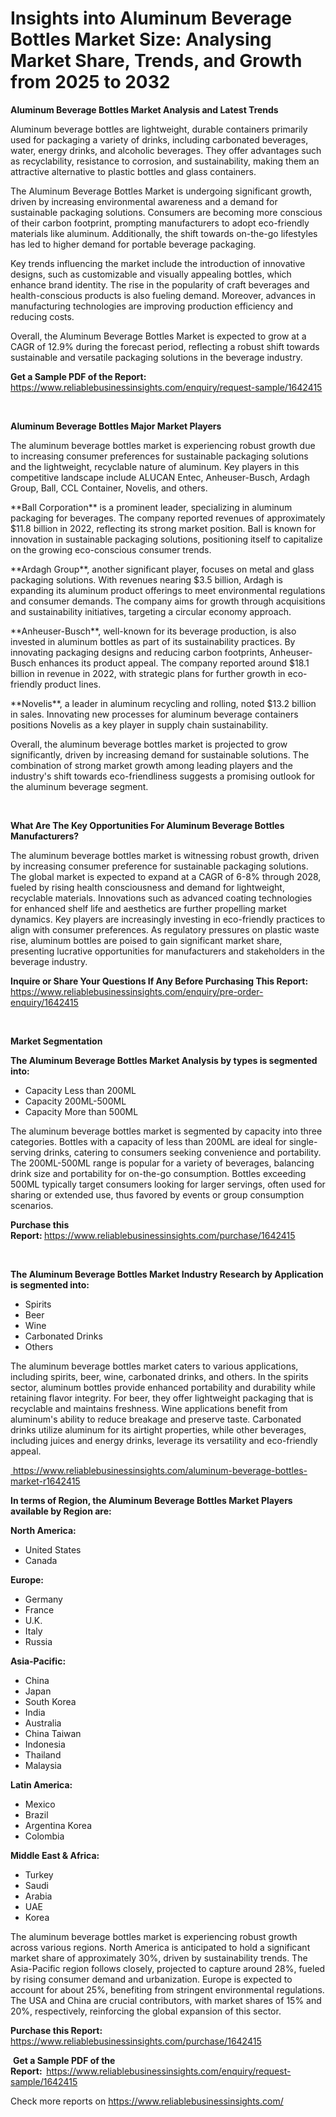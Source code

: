 <p><h1>Insights into Aluminum Beverage Bottles Market Size: Analysing Market Share, Trends, and Growth from 2025 to 2032</h1></p><p><strong>Aluminum Beverage Bottles Market Analysis and Latest Trends</strong></p>
<p><p>Aluminum beverage bottles are lightweight, durable containers primarily used for packaging a variety of drinks, including carbonated beverages, water, energy drinks, and alcoholic beverages. They offer advantages such as recyclability, resistance to corrosion, and sustainability, making them an attractive alternative to plastic bottles and glass containers.</p><p>The Aluminum Beverage Bottles Market is undergoing significant growth, driven by increasing environmental awareness and a demand for sustainable packaging solutions. Consumers are becoming more conscious of their carbon footprint, prompting manufacturers to adopt eco-friendly materials like aluminum. Additionally, the shift towards on-the-go lifestyles has led to higher demand for portable beverage packaging.</p><p>Key trends influencing the market include the introduction of innovative designs, such as customizable and visually appealing bottles, which enhance brand identity. The rise in the popularity of craft beverages and health-conscious products is also fueling demand. Moreover, advances in manufacturing technologies are improving production efficiency and reducing costs.</p><p>Overall, the Aluminum Beverage Bottles Market is expected to grow at a CAGR of 12.9% during the forecast period, reflecting a robust shift towards sustainable and versatile packaging solutions in the beverage industry.</p></p>
<p><strong>Get a Sample PDF of the Report:&nbsp;</strong> <a href="https://www.reliablebusinessinsights.com/enquiry/request-sample/1642415?utm_campaign=2215&utm_medium=2&utm_source=Github&utm_content=ia&utm_term=08032025&utm_id=aluminum-beverage-bottles">https://www.reliablebusinessinsights.com/enquiry/request-sample/1642415</a></p>
<p>&nbsp;</p>
<p><strong>Aluminum Beverage Bottles Major Market Players</strong></p>
<p><p>The aluminum beverage bottles market is experiencing robust growth due to increasing consumer preferences for sustainable packaging solutions and the lightweight, recyclable nature of aluminum. Key players in this competitive landscape include ALUCAN Entec, Anheuser-Busch, Ardagh Group, Ball, CCL Container, Novelis, and others.</p><p>**Ball Corporation** is a prominent leader, specializing in aluminum packaging for beverages. The company reported revenues of approximately $11.8 billion in 2022, reflecting its strong market position. Ball is known for innovation in sustainable packaging solutions, positioning itself to capitalize on the growing eco-conscious consumer trends. </p><p>**Ardagh Group**, another significant player, focuses on metal and glass packaging solutions. With revenues nearing $3.5 billion, Ardagh is expanding its aluminum product offerings to meet environmental regulations and consumer demands. The company aims for growth through acquisitions and sustainability initiatives, targeting a circular economy approach.</p><p>**Anheuser-Busch**, well-known for its beverage production, is also invested in aluminum bottles as part of its sustainability practices. By innovating packaging designs and reducing carbon footprints, Anheuser-Busch enhances its product appeal. The company reported around $18.1 billion in revenue in 2022, with strategic plans for further growth in eco-friendly product lines.</p><p>**Novelis**, a leader in aluminum recycling and rolling, noted $13.2 billion in sales. Innovating new processes for aluminum beverage containers positions Novelis as a key player in supply chain sustainability.</p><p>Overall, the aluminum beverage bottles market is projected to grow significantly, driven by increasing demand for sustainable solutions. The combination of strong market growth among leading players and the industry's shift towards eco-friendliness suggests a promising outlook for the aluminum beverage segment.</p></p>
<p>&nbsp;</p>
<p><strong>What Are The Key Opportunities For Aluminum Beverage Bottles Manufacturers?</strong></p>
<p><p>The aluminum beverage bottles market is witnessing robust growth, driven by increasing consumer preference for sustainable packaging solutions. The global market is expected to expand at a CAGR of 6-8% through 2028, fueled by rising health consciousness and demand for lightweight, recyclable materials. Innovations such as advanced coating technologies for enhanced shelf life and aesthetics are further propelling market dynamics. Key players are increasingly investing in eco-friendly practices to align with consumer preferences. As regulatory pressures on plastic waste rise, aluminum bottles are poised to gain significant market share, presenting lucrative opportunities for manufacturers and stakeholders in the beverage industry.</p></p>
<p><strong>Inquire or Share Your Questions If Any Before Purchasing This Report:</strong> <a href="https://www.reliablebusinessinsights.com/enquiry/pre-order-enquiry/1642415?utm_campaign=2215&utm_medium=2&utm_source=Github&utm_content=ia&utm_term=08032025&utm_id=aluminum-beverage-bottles">https://www.reliablebusinessinsights.com/enquiry/pre-order-enquiry/1642415</a></p>
<p>&nbsp;</p>
<p><strong>Market Segmentation</strong></p>
<p><strong>The Aluminum Beverage Bottles Market Analysis by types is segmented into:</strong></p>
<p><ul><li>Capacity Less than 200ML</li><li>Capacity 200ML-500ML</li><li>Capacity More than 500ML</li></ul></p>
<p><p>The aluminum beverage bottles market is segmented by capacity into three categories. Bottles with a capacity of less than 200ML are ideal for single-serving drinks, catering to consumers seeking convenience and portability. The 200ML-500ML range is popular for a variety of beverages, balancing drink size and portability for on-the-go consumption. Bottles exceeding 500ML typically target consumers looking for larger servings, often used for sharing or extended use, thus favored by events or group consumption scenarios.</p></p>
<p><strong>Purchase this Report:&nbsp;</strong><a href="https://www.reliablebusinessinsights.com/purchase/1642415?utm_campaign=2215&utm_medium=2&utm_source=Github&utm_content=ia&utm_term=08032025&utm_id=aluminum-beverage-bottles">https://www.reliablebusinessinsights.com/purchase/1642415</a></p>
<p>&nbsp;</p>
<p><strong>The Aluminum Beverage Bottles Market Industry Research by Application is segmented into:</strong></p>
<p><ul><li>Spirits</li><li>Beer</li><li>Wine</li><li>Carbonated Drinks</li><li>Others</li></ul></p>
<p><p>The aluminum beverage bottles market caters to various applications, including spirits, beer, wine, carbonated drinks, and others. In the spirits sector, aluminum bottles provide enhanced portability and durability while retaining flavor integrity. For beer, they offer lightweight packaging that is recyclable and maintains freshness. Wine applications benefit from aluminum's ability to reduce breakage and preserve taste. Carbonated drinks utilize aluminum for its airtight properties, while other beverages, including juices and energy drinks, leverage its versatility and eco-friendly appeal.</p></p>
<p><a href="https://www.reliablebusinessinsights.com/aluminum-beverage-bottles-market-r1642415?utm_campaign=2215&utm_medium=2&utm_source=Github&utm_content=ia&utm_term=08032025&utm_id=aluminum-beverage-bottles">&nbsp;https://www.reliablebusinessinsights.com/aluminum-beverage-bottles-market-r1642415</a></p>
<p><strong>In terms of Region, the Aluminum Beverage Bottles Market Players available by Region are:</strong></p>
<p>
    <p> <strong> North America: </strong>
        <ul>
            <li>United States</li>
            <li>Canada</li>
        </ul>
        </p> 
    <p> <strong> Europe: </strong>
        <ul>
            <li>Germany</li>
            <li>France</li>
            <li>U.K.</li>
            <li>Italy</li>
            <li>Russia</li>
        </ul>
        </p> 
    <p> <strong> Asia-Pacific: </strong>
        <ul>
            <li>China</li>
            <li>Japan</li>
            <li>South Korea</li>
            <li>India</li>
            <li>Australia</li>
            <li>China Taiwan</li>
            <li>Indonesia</li>
            <li>Thailand</li>
            <li>Malaysia</li>
        </ul>
        </p> 
    <p> <strong> Latin America: </strong>
        <ul>
            <li>Mexico</li>
            <li>Brazil</li>
            <li>Argentina Korea</li>
            <li>Colombia</li>
        </ul>
        </p> 
    <p> <strong> Middle East & Africa: </strong>
        <ul>
            <li>Turkey</li>
            <li>Saudi</li>
            <li>Arabia</li>
            <li>UAE</li>
            <li>Korea</li>
        </ul>
    </p>
    </p>
<p><p>The aluminum beverage bottles market is experiencing robust growth across various regions. North America is anticipated to hold a significant market share of approximately 30%, driven by sustainability trends. The Asia-Pacific region follows closely, projected to capture around 28%, fueled by rising consumer demand and urbanization. Europe is expected to account for about 25%, benefiting from stringent environmental regulations. The USA and China are crucial contributors, with market shares of 15% and 20%, respectively, reinforcing the global expansion of this sector.</p></p>
<p><strong>Purchase this Report: </strong><a href="https://www.reliablebusinessinsights.com/purchase/1642415?utm_campaign=2215&utm_medium=2&utm_source=Github&utm_content=ia&utm_term=08032025&utm_id=aluminum-beverage-bottles">https://www.reliablebusinessinsights.com/purchase/1642415</a></p>
<p>&nbsp;<strong>Get a Sample PDF of the Report:&nbsp;&nbsp;</strong><a href="https://www.reliablebusinessinsights.com/enquiry/request-sample/1642415?utm_campaign=2215&utm_medium=2&utm_source=Github&utm_content=ia&utm_term=08032025&utm_id=aluminum-beverage-bottles">https://www.reliablebusinessinsights.com/enquiry/request-sample/1642415</a></p>
<p><strong></strong></p>
<p>Check more reports on <a href="https://www.reliablebusinessinsights.com/?utm_campaign=2215&utm_medium=2&utm_source=Github&utm_content=ia&utm_term=08032025&utm_id=aluminum-beverage-bottles">https://www.reliablebusinessinsights.com/</a></p>